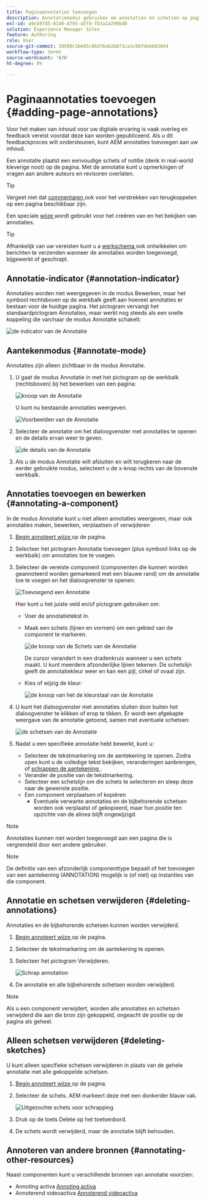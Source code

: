 ```yaml
---
title: Paginaannotaties toevoegen
description: Annotatiemodus gebruiken om annotaties en schetsen op pagina's te laten zoals u notities gebruikt om het revisieproces van de inhoud te begeleiden
exl-id: a9cb9745-8140-4795-a5f9-fb3a1a299bd8
solution: Experience Manager Sites
feature: Authoring
role: User
source-git-commit: 10580c1b045c86d76ab2b871ca3c0b7de6683044
workflow-type: tm+mt
source-wordcount: '676'
ht-degree: 0%

---
```


# Paginaannotaties toevoegen {#adding-page-annotations}

Voor het maken van inhoud voor uw digitale ervaring is vaak overleg en feedback vereist voordat deze kan worden gepubliceerd. Als u dit feedbackproces wilt ondersteunen, kunt AEM annotaties toevoegen aan uw inhoud.

Een annotatie plaatst een eenvoudige schets of notitie (denk in real-world kleverige noot) op de pagina. Met de annotatie kunt u opmerkingen of vragen aan andere auteurs en revisoren overlaten.

>[!TIP]
>
>Vergeet niet dat [ commentaren ](/help/sites-cloud/authoring/basic-handling.md#timeline) ook voor het verstrekken van terugkoppelen op een pagina beschikbaar zijn.

Een speciale [ wijze ](/help/sites-cloud/authoring/page-editor/introduction.md#mode-selector) wordt gebruikt voor het creëren van en het bekijken van annotaties.

>[!TIP]
>
>Afhankelijk van uw vereisten kunt u a [ werkschema ](/help/sites-cloud/authoring/workflows/overview.md) ook ontwikkelen om berichten te verzenden wanneer de annotaties worden toegevoegd, bijgewerkt of geschrapt.

## Annotatie-indicator {#annotation-indicator}

Annotaties worden niet weergegeven in de modus Bewerken, maar het symbool rechtsboven op de werkbalk geeft aan hoeveel annotaties er bestaan voor de huidige pagina. Het pictogram vervangt het standaardpictogram Annotaties, maar werkt nog steeds als een snelle koppeling die van/naar de modus Annotatie schakelt:

![ de indicator van de Annotatie ](/help/sites-cloud/authoring/assets/annotation-indicator.png)

## Aantekenmodus {#annotate-mode}

Annotaties zijn alleen zichtbaar in de modus Annotatie.

1. U gaat de modus Annotatie in met het pictogram op de werkbalk (rechtsboven) bij het bewerken van een pagina:

   ![ knoop van de Annotatie ](/help/sites-cloud/authoring/assets/annotations.png)

   U kunt nu bestaande annotaties weergeven.

   ![ Voorbeelden van de Annotatie ](/help/sites-cloud/authoring/assets/annotation-sketches.png)

1. Selecteer de annotatie om het dialoogvenster met annotaties te openen en de details ervan weer te geven.

   ![ de details van de Annotatie ](/help/sites-cloud/authoring/assets/annotation-adding.png)

1. Als u de modus Annotatie wilt afsluiten en wilt terugkeren naar de eerder gebruikte modus, selecteert u de x-knop rechts van de bovenste werkbalk.

## Annotaties toevoegen en bewerken {#annotating-a-component}

In de modus Annotatie kunt u niet alleen annotaties weergeven, maar ook annotaties maken, bewerken, verplaatsen of verwijderen

1. [ Begin annoteert wijze ](#annotate-mode) op de pagina.

1. Selecteer het pictogram Annotatie toevoegen (plus symbool links op de werkbalk) om annotaties toe te voegen.

1. Selecteer de vereiste component (componenten die kunnen worden geannoteerd worden gemarkeerd met een blauwe rand) om de annotatie toe te voegen en het dialoogvenster te openen:

   ![ Toevoegend een Annotatie ](/help/sites-cloud/authoring/assets/annotation-adding.png)

   Hier kunt u het juiste veld en/of pictogram gebruiken om:

   * Voer de annotatietekst in.
   * Maak een schets (lijnen en vormen) om een gebied van de component te markeren.

     ![ de knoop van de Schets van de Annotatie ](/help/sites-cloud/authoring/assets/annotation-sketch.png)

     De cursor verandert in een dradenkruis wanneer u een schets maakt. U kunt meerdere afzonderlijke lijnen tekenen. De schetslijn geeft de annotatiekleur weer en kan een pijl, cirkel of ovaal zijn.

   * Kies of wijzig de kleur:

     ![ de knoop van het de kleurstaal van de Annotatie ](/help/sites-cloud/authoring/assets/annotation-color-swatch.png)

1. U kunt het dialoogvenster met annotaties sluiten door buiten het dialoogvenster te klikken of erop te tikken. Er wordt een afgekapte weergave van de annotatie getoond, samen met eventuele schetsen:

   ![ de schetsen van de Annotatie ](/help/sites-cloud/authoring/assets/annotation-sketches.png)

1. Nadat u een specifieke annotatie hebt bewerkt, kunt u:

   * Selecteer de tekstmarkering om de aantekening te openen. Zodra open kunt u de volledige tekst bekijken, veranderingen aanbrengen, of [ schrappen de aantekening ](#deleting-annotations).
   * Verander de positie van de tekstmarkering.
   * Selecteer een schetslijn om die schets te selecteren en sleep deze naar de gewenste positie.
   * Een component verplaatsen of kopiëren
      * Eventuele verwante annotaties en de bijbehorende schetsen worden ook verplaatst of gekopieerd, maar hun positie ten opzichte van de alinea blijft ongewijzigd.


>[!NOTE]
>
>Annotaties kunnen niet worden toegevoegd aan een pagina die is vergrendeld door een andere gebruiker.

>[!NOTE]
>
>De definitie van een afzonderlijk componenttype bepaalt of het toevoegen van een aantekening (ANNOTATION) mogelijk is (of niet) op instanties van die component.

## Annotatie en schetsen verwijderen {#deleting-annotations}

Annotaties en de bijbehorende schetsen kunnen worden verwijderd.

1. [ Begin annoteert wijze ](#annotate-mode) op de pagina.

1. Selecteer de tekstmarkering om de aantekening te openen.

1. Selecteer het pictogram Verwijderen.

   ![ Schrap annotation ](/help/sites-cloud/authoring/assets/annotation-delete.png)

1. De annotatie en alle bijbehorende schetsen worden verwijderd.

>[!NOTE]
>
>Als u een component verwijdert, worden alle annotaties en schetsen verwijderd die aan die bron zijn gekoppeld, ongeacht de positie op de pagina als geheel.

## Alleen schetsen verwijderen {#deleting-sketches}

U kunt alleen specifieke schetsen verwijderen in plaats van de gehele annotatie met alle gekoppelde schetsen.

1. [ Begin annoteert wijze ](#annotate-mode) op de pagina.

1. Selecteer de schets. AEM markeert deze met een donkerder blauw vak.

   ![ Uitgezochte schets voor schrapping ](/help/sites-cloud/authoring/assets/annotation-sketch-delete.png)

1. Druk op de toets Delete op het toetsenbord.

1. De schets wordt verwijderd, maar de annotatie blijft behouden.

## Annoteren van andere bronnen {#annotating-other-resources}

Naast componenten kunt u verschillende bronnen van annotatie voorzien:

* Annoting activa [ Annoting activa ](/help/assets/manage-digital-assets.md#annotating)
* Annoterend videoactiva [ Annoterend videoactiva ](/help/assets/manage-video-assets.md#annotate-video-assets)
